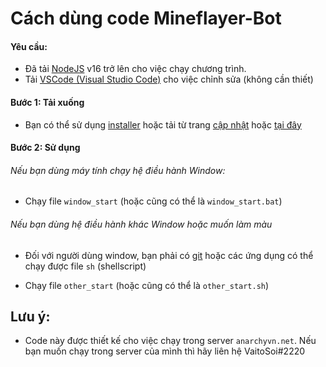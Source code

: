 # Cách dùng code Mineflayer-Bot

#### Yêu cầu:

* Đã tải [NodeJS](https://nodejs.org/en/) v16 trở lên cho việc chạy chương trình.
* Tải [VSCode (Visual Studio Code)](https://code.visualstudio.com/) cho việc chỉnh sửa (không cần thiết)

#### Bước 1: Tải xuống

* Bạn có thể sử dụng [installer](https://github.com/VaitoSoi/Mineflayer-Bot/tree/installer) hoặc tải từ trang [cập nhật](https://github.com/VaitoSoi/Mineflayer-Bot/releases) hoặc [tại đây](https://github.com/VaitoSoi/Mineflayer-Bot/)

#### Bước 2: Sử dụng

###### Nếu bạn dùng máy tính chạy hệ điều hành Window:

* Chạy file `window_start` (hoặc cũng có thể là `window_start.bat`)

###### Nếu bạn dùng hệ điều hành khác Window hoặc muốn làm màu

* Đối với người dùng window, bạn phải có [git](https://git-scm.com/) hoặc các ứng dụng có thể chạy được file `sh` (shellscript)

* Chạy file `other_start` (hoặc cũng có thể là `other_start.sh`)

## Lưu ý:

* Code này được thiết kế cho việc chạy trong server `anarchyvn.net`. Nếu bạn muốn chạy trong server của mình thì hãy liên hệ VaitoSoi#2220